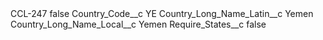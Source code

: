 <?xml version="1.0" encoding="UTF-8"?>
<CustomMetadata xmlns="http://soap.sforce.com/2006/04/metadata" xmlns:xsi="http://www.w3.org/2001/XMLSchema-instance" xmlns:xsd="http://www.w3.org/2001/XMLSchema">
    <label>CCL-247</label>
    <protected>false</protected>
    <values>
        <field>Country_Code__c</field>
        <value xsi:type="xsd:string">YE</value>
    </values>
    <values>
        <field>Country_Long_Name_Latin__c</field>
        <value xsi:type="xsd:string">Yemen</value>
    </values>
    <values>
        <field>Country_Long_Name_Local__c</field>
        <value xsi:type="xsd:string">Yemen</value>
    </values>
    <values>
        <field>Require_States__c</field>
        <value xsi:type="xsd:boolean">false</value>
    </values>
</CustomMetadata>
